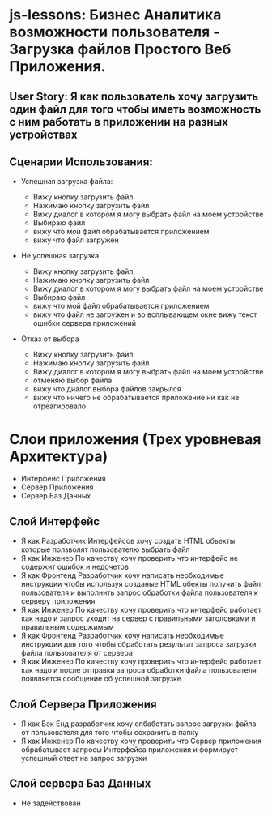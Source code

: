 # js-lessons: Бизнес Аналитика возможности пользователя - Загрузка файлов  Простого Веб Приложения.

## User Story: **Я как пользователь хочу загрузить один файл для того чтобы иметь возможность с ним работать в приложении на разных устройствах**

## Сценарии Использования:

- Успешная загрузка файла:
    - Вижу кнопку загрузить файл.
    - Нажимаю кнопку загрузить файл  
    - Вижу диалог в котором я могу выбрать файл на моем устройстве  
    - Выбираю файл  
    - вижу что мой файл обрабатывается приложением  
    - вижу что файл загружен  

- Не успешная загрузка
    - Вижу кнопку загрузить файл.
    - Нажимаю кнопку загрузить файл  
    - Вижу диалог в котором я могу выбрать файл на моем устройстве  
    - Выбираю файл  
    - вижу что мой файл обрабатывается приложением  
    - вижу что файл не загружен и во всплывающем окне вижу текст ошибки сервера приложений

- Отказ от выбора
    - Вижу кнопку загрузить файл.
    - Нажимаю кнопку загрузить файл  
    - Вижу диалог в котором я могу выбрать файл на моем устройстве  
    - отменяю выбор файла  
    - вижу что диалог выбора файлов закрылся   
    - вижу что ничего не обрабатывается приложение ни как не отреагировало


# Слои приложения (Трех уровневая Архитектура) 
- Интерфейс Приложения
- Сервер Приложения
- Сервер Баз Данных

## Слой Интерфейс
- Я как Разработчик Интерфейсов хочу создать HTML обьекты которые ползволят пользователю выбрать файл
- Я как Инженер По качеству хочу проверить что интерфейс не содержит ошибок и недочетов
- Я как Фронтенд Разработчик хочу написать необходимые инструкции чтобы используя созданые HTML обекты получить файл пользователя и выполнить запрос обработки файла пользователя  к серверу приложения
- Я как Инженер По качеству хочу проверить что интерфейс работает как надо и запрос уходит на сервер с правильными заголовками и правильным содержимым
- Я как Фронтенд Разработчик хочу написать необходимые инструкции  для того чтобы обработать результат запроса загрузки  файла пользователя от сервера
- Я как Инженер По качеству хочу проверить что интерфейс работает как надо и после отправки запроса обработки файла пользователя появляется сообщение об успешной загрузке

## Слой Сервера Приложения
- Я как Бэк Енд разработчик хочу опбаботать запрос загрузки файла от пользователя для того чтобы сохранить в папку
- Я как Инженер По качеству хочу проверить что Сервер приложения обрабатывает запросы Интерфейса приложения и формирует успешный ответ на запрос загрузки  

## Слой сервера Баз Данных
- Не задействован


 